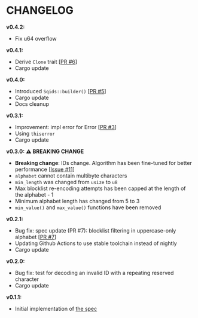 # CHANGELOG

**v0.4.2:**
- Fix u64 overflow

**v0.4.1:**
- Derive `Clone` trait [[PR #6](https://github.com/sqids/sqids-rust/pull/6)]
- Cargo update

**v0.4.0:**
- Introduced `Sqids::builder()` [[PR #5](https://github.com/sqids/sqids-rust/pull/5)]
- Cargo update
- Docs cleanup

**v0.3.1:**
- Improvement: impl error for Error [[PR #3](https://github.com/sqids/sqids-rust/pull/3)]
- Using `thiserror`
- Cargo update

**v0.3.0:** **⚠️ BREAKING CHANGE**
- **Breaking change**: IDs change. Algorithm has been fine-tuned for better performance [[Issue #11](https://github.com/sqids/sqids-spec/issues/11)]
- `alphabet` cannot contain multibyte characters
- `min_length` was changed from `usize` to `u8`
- Max blocklist re-encoding attempts has been capped at the length of the alphabet - 1
- Minimum alphabet length has changed from 5 to 3
- `min_value()` and `max_value()` functions have been removed

**v0.2.1:**
- Bug fix: spec update (PR #7): blocklist filtering in uppercase-only alphabet [[PR #7](https://github.com/sqids/sqids-spec/pull/7)]
- Updating Github Actions to use stable toolchain instead of nightly
- Cargo update

**v0.2.0:**
- Bug fix: test for decoding an invalid ID with a repeating reserved character
- Cargo update

**v0.1.1:**
- Initial implementation of [the spec](https://github.com/sqids/sqids-spec)